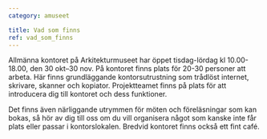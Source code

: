 ```yaml
---
category: amuseet

title: Vad som finns
ref: vad_som_finns
---
```


Allmänna kontoret på Arkitekturmuseet har öppet tisdag-lördag kl 10.00-18.00, den 30 okt–30 nov. På kontoret finns plats för 20-30 personer att arbeta. Här finns grundläggande kontorsutrustning som trådlöst internet, skrivare, skanner och kopiator. Projektteamet finns på plats för att introducera dig till kontoret och dess funktioner.

Det finns även  närliggande utrymmen för möten och föreläsningar som kan bokas, så hör av dig till oss om du vill organisera något som kanske inte får plats eller passar i kontorslokalen. Bredvid kontoret finns också ett fint café.  